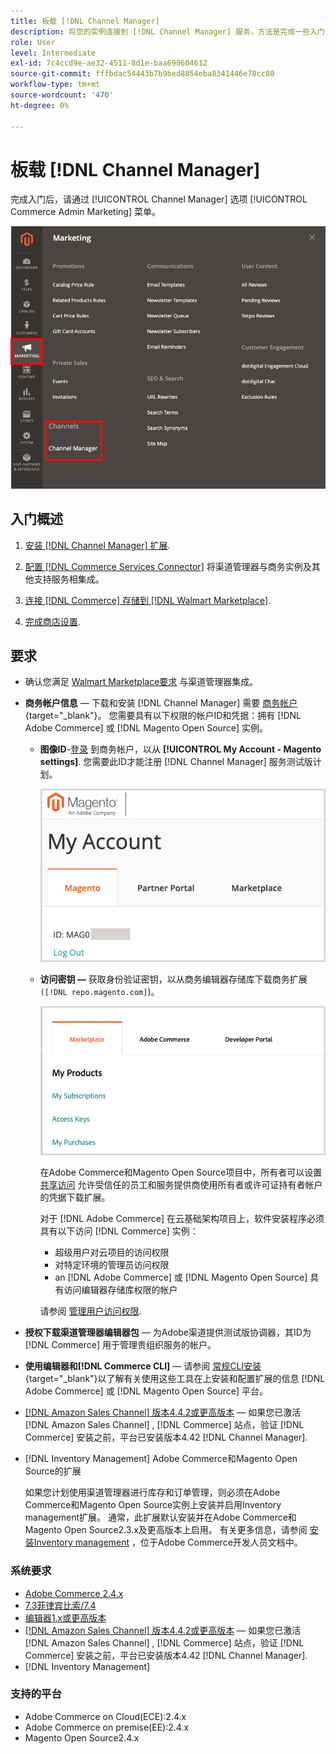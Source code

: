 ```yaml
---
title: 板载 [!DNL Channel Manager]
description: 将您的实例连接到 [!DNL Channel Manager] 服务，方法是完成一些入门步骤。
role: User
level: Intermediate
exl-id: 7c4ccd9e-ae32-4511-8d1e-baa690604612
source-git-commit: fffbdac54443b7b9bed8854eba8341446e78cc80
workflow-type: tm+mt
source-wordcount: '470'
ht-degree: 0%

---
```



# 板载 [!DNL Channel Manager]

完成入门后，请通过 [!UICONTROL Channel Manager] 选项 [!UICONTROL Commerce Admin Marketing] 菜单。

![[!DNL Channel Manager] 管理视图中的选项](assets/channel-manager-admin-view.png)

## 入门概述

1. [安装 [!DNL Channel Manager] 扩展](install.md).

1. [配置 [!DNL Commerce Services Connector]](connect.md) 将渠道管理器与商务实例及其他支持服务相集成。

1. [连接 [!DNL Commerce] 存储到 [!DNL Walmart Marketplace]](connect.md).

1. [完成商店设置](complete-store-setup.md).

## 要求

- 确认您满足 [Walmart Marketplace要求](walmart-requirements.md) 与渠道管理器集成。

- **商务帐户信息** — 下载和安装 [!DNL Channel Manager] 需要 [商务帐户](https://docs.magento.com/user-guide/magento/magento-account.html){target=&quot;_blank&quot;}。 您需要具有以下权限的帐户ID和凭据：拥有 [!DNL Adobe Commerce] 或 [!DNL Magento Open Source] 实例。

   - **图像ID**-[登录](https://account.magento.com/customer/account/login/) 到商务帐户，以从 **[!UICONTROL My Account - Magento settings]**. 您需要此ID才能注册 [!DNL Channel Manager] 服务测试版计划。

      ![[!DNL MAGEID] 商务帐户设置](assets/mageid-my-commerce-account.png)

   - **访问密钥 —** 获取身份验证密钥，以从商务编辑器存储库下载商务扩展 `([!DNL repo.magento.com]`)。

      ![[!UICONTROL Commerce Marketplace access keys]](assets/commerce-marketplace-access-keys.png)

      在Adobe Commerce和Magento Open Source项目中，所有者可以设置 [共享访问](https://docs.magento.com/user-guide/magento/magento-account-share.html) 允许受信任的员工和服务提供商使用所有者或许可证持有者帐户的凭据下载扩展。

      对于 [!DNL Adobe Commerce] 在云基础架构项目上，软件安装程序必须具有以下访问 [!DNL Commerce] 实例：

      - 超级用户对云项目的访问权限
      - 对特定环境的管理员访问权限
      - an [!DNL Adobe Commerce] 或 [!DNL Magento Open Source] 具有访问编辑器存储库权限的帐户

      请参阅 [管理用户访问权限](https://devdocs.magento.com/cloud/project/user-admin.html).


- **授权下载渠道管理器编辑器包** — 为Adobe渠道提供测试版协调器，其ID为 [!DNL Commerce] 用于管理贵组织服务的帐户。
- **使用编辑器和[!DNL Commerce CLI]**  — 请参阅 [常规CLI安装](https://devdocs.magento.com/extensions/install/){target=&quot;_blank&quot;}以了解有关使用这些工具在上安装和配置扩展的信息 [!DNL Adobe Commerce] 或 [!DNL Magento Open Source] 平台。
- [[!DNL Amazon Sales Channel] 版本4.4.2或更高版本](https://experienceleague.adobe.com/docs/commerce-channels/amazon/release-notes.html) — 如果您已激活 [!DNL Amazon Sales Channel] , [!DNL Commerce] 站点，验证 [!DNL Commerce] 安装之前，平台已安装版本4.42 [!DNL Channel Manager].
- [!DNL Inventory Management] Adobe Commerce和Magento Open Source的扩展

   如果您计划使用渠道管理器进行库存和订单管理，则必须在Adobe Commerce和Magento Open Source实例上安装并启用Inventory management扩展。 通常，此扩展默认安装并在Adobe Commerce和Magento Open Source2.3.x及更高版本上启用。 有关更多信息，请参阅 [安装Inventory management](https://devdocs.magento.com/extensions/inventory-management/) ，位于Adobe Commerce开发人员文档中。

### 系统要求

- [Adobe Commerce 2.4.x](https://devdocs.magento.com/release/released-versions.html)
- [7.3菲律宾比索/7.4](https://devdocs.magento.com/guides/v2.4/install-gde/prereq/php-settings.html)
- [编辑器1.x或更高版本](https://devdocs.magento.com/cloud/reference/cloud-composer.html)
- [[!DNL Amazon Sales Channel] 版本4.4.2或更高版本](https://experienceleague.adobe.com/docs/commerce-channels/amazon/release-notes.html) — 如果您已激活 [!DNL Amazon Sales Channel] , [!DNL Commerce] 站点，验证 [!DNL Commerce] 安装之前，平台已安装版本4.42 [!DNL Channel Manager].
- [!DNL Inventory Management]

### 支持的平台

- Adobe Commerce on Cloud(ECE):2.4.x
- Adobe Commerce on premise(EE):2.4.x
- Magento Open Source2.4.x
